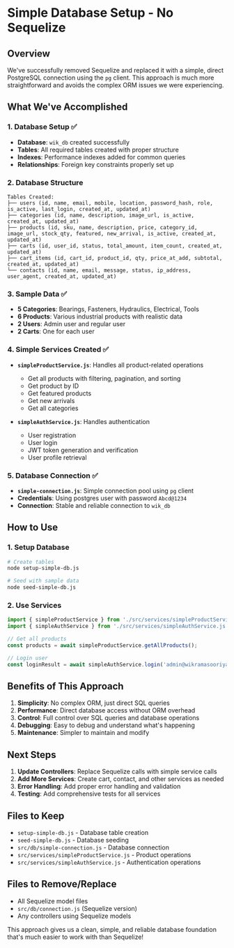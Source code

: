 # Simple Database Setup - No Sequelize

## Overview
We've successfully removed Sequelize and replaced it with a simple, direct PostgreSQL connection using the `pg` client. This approach is much more straightforward and avoids the complex ORM issues we were experiencing.

## What We've Accomplished

### 1. Database Setup ✅
- **Database**: `wik_db` created successfully
- **Tables**: All required tables created with proper structure
- **Indexes**: Performance indexes added for common queries
- **Relationships**: Foreign key constraints properly set up

### 2. Database Structure
```
Tables Created:
├── users (id, name, email, mobile, location, password_hash, role, is_active, last_login, created_at, updated_at)
├── categories (id, name, description, image_url, is_active, created_at, updated_at)
├── products (id, sku, name, description, price, category_id, image_url, stock_qty, featured, new_arrival, is_active, created_at, updated_at)
├── carts (id, user_id, status, total_amount, item_count, created_at, updated_at)
├── cart_items (id, cart_id, product_id, qty, price_at_add, subtotal, created_at, updated_at)
└── contacts (id, name, email, message, status, ip_address, user_agent, created_at, updated_at)
```

### 3. Sample Data ✅
- **5 Categories**: Bearings, Fasteners, Hydraulics, Electrical, Tools
- **6 Products**: Various industrial products with realistic data
- **2 Users**: Admin user and regular user
- **2 Carts**: One for each user

### 4. Simple Services Created ✅
- **`simpleProductService.js`**: Handles all product-related operations
  - Get all products with filtering, pagination, and sorting
  - Get product by ID
  - Get featured products
  - Get new arrivals
  - Get all categories

- **`simpleAuthService.js`**: Handles authentication
  - User registration
  - User login
  - JWT token generation and verification
  - User profile retrieval

### 5. Database Connection ✅
- **`simple-connection.js`**: Simple connection pool using `pg` client
- **Credentials**: Using postgres user with password `Abcd@1234`
- **Connection**: Stable and reliable connection to `wik_db`

## How to Use

### 1. Setup Database
```bash
# Create tables
node setup-simple-db.js

# Seed with sample data
node seed-simple-db.js
```

### 2. Use Services
```javascript
import { simpleProductService } from './src/services/simpleProductService.js';
import { simpleAuthService } from './src/services/simpleAuthService.js';

// Get all products
const products = await simpleProductService.getAllProducts();

// Login user
const loginResult = await simpleAuthService.login('admin@wikramasooriya.com', 'Admin123!');
```

## Benefits of This Approach

1. **Simplicity**: No complex ORM, just direct SQL queries
2. **Performance**: Direct database access without ORM overhead
3. **Control**: Full control over SQL queries and database operations
4. **Debugging**: Easy to debug and understand what's happening
5. **Maintenance**: Simpler to maintain and modify

## Next Steps

1. **Update Controllers**: Replace Sequelize calls with simple service calls
2. **Add More Services**: Create cart, contact, and other services as needed
3. **Error Handling**: Add proper error handling and validation
4. **Testing**: Add comprehensive tests for all services

## Files to Keep
- `setup-simple-db.js` - Database table creation
- `seed-simple-db.js` - Database seeding
- `src/db/simple-connection.js` - Database connection
- `src/services/simpleProductService.js` - Product operations
- `src/services/simpleAuthService.js` - Authentication operations

## Files to Remove/Replace
- All Sequelize model files
- `src/db/connection.js` (Sequelize version)
- Any controllers using Sequelize models

This approach gives us a clean, simple, and reliable database foundation that's much easier to work with than Sequelize!
